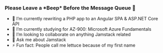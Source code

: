 ### Please Leave a \*Beep\* Before the Message Queue 👋 

- 🔭 I’m currently rewriting a PHP app to an Angular SPA & ASP.NET Core API
- 🌱 I’m currently studying for AZ-900: Microsoft Azure Fundamentals
- 👯 I’m looking to collaborate on anything Jamstack related
- 💬 Ask me about Jamstack
- ⚡ Fun fact: People call me lettuce because of my first name

<!--
**romayneeastmond/romayneeastmond** is a ✨ _special_ ✨ repository because its `README.md` (this file) appears on your GitHub profile.

Here are some ideas to get you started:

- 🔭 I’m currently working on ...
- 🌱 I’m currently learning ...
- 👯 I’m looking to collaborate on ...
- 🤔 I’m looking for help with ...
- 💬 Ask me about ...
- 📫 How to reach me: ...
- 😄 Pronouns: ...
- ⚡ Fun fact: ...
-->
